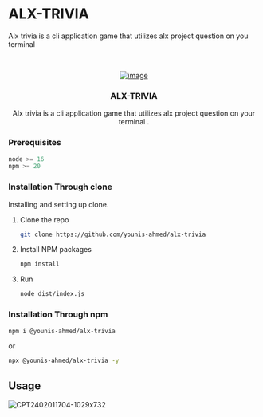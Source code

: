 # ALX-TRIVIA

<a name="readme-top"></a>

Alx trivia is a cli application game that utilizes alx project question on you terminal


<br />
<div align="center">
  <a href="[https://github.com/othneildrew/Best-README-Template](https://github.com/younis-ahmed/alx-trivia/edit/main/README.md)">
    
![image](https://github.com/Younis-Ahmed/alx-trivia/assets/23105954/734dbc31-1342-4304-9dfc-05d46fa285b4)

  </a>

  <h3 align="center">ALX-TRIVIA</h3>

  <p align="center">Alx trivia is a cli application game that utilizes alx project question on your terminal
. </p>
</div>

### Prerequisites

```js
node >= 16
npm >= 20
```


### Installation Through clone

Installing and setting up clone.

1. Clone the repo
   ```bash
   git clone https://github.com/younis-ahmed/alx-trivia
   ```
2. Install NPM packages
   ```bash
   npm install
   ```
3. Run
   ```bash
   node dist/index.js
   ```

### Installation Through npm

```bash
npm i @younis-ahmed/alx-trivia
```
 or
 ```sh
 npx @younis-ahmed/alx-trivia -y
```

## Usage

![CPT2402011704-1029x732](https://github.com/Younis-Ahmed/alx-trivia/assets/23105954/9de824f3-3457-4321-bd4f-c2fe74e4633d)


   
